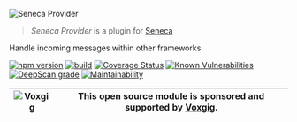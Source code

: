 ![Seneca Provider](http://senecajs.org/files/assets/seneca-logo.png)

> _Seneca Provider_ is a plugin for [Seneca](http://senecajs.org)

Handle incoming messages within other frameworks.

[![npm version](https://img.shields.io/npm/v/@seneca/provider.svg)](https://npmjs.com/package/@seneca/provider)
[![build](https://github.com/senecajs/seneca-provider/actions/workflows/build.yml/badge.svg)](https://github.com/senecajs/seneca-provider/actions/workflows/build.yml)
[![Coverage Status](https://coveralls.io/repos/github/senecajs/seneca-provider/badge.svg?branch=main)](https://coveralls.io/github/senecajs/seneca-provider?branch=main)
[![Known Vulnerabilities](https://snyk.io/test/github/fastify/fastify/badge.svg)](https://snyk.io/test/github/fastify/fastify)
[![DeepScan grade](https://deepscan.io/api/teams/5016/projects/19453/branches/505563/badge/grade.svg)](https://deepscan.io/dashboard#view=project&tid=5016&pid=19453&bid=505563)
[![Maintainability](https://api.codeclimate.com/v1/badges/9d54b38a991fe7b92a43/maintainability)](https://codeclimate.com/github/senecajs/seneca-provider/maintainability)

| ![Voxgig](https://www.voxgig.com/res/img/vgt01r.png) | This open source module is sponsored and supported by [Voxgig](https://www.voxgig.com). |
|---|---|

